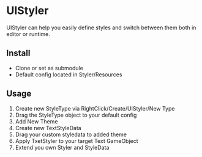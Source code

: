 # UIStyler
UIStyler can help you easily define styles and switch between them both in editor or runtime.

## Install
- Clone or set as submodule
- Default config located in Styler/Resources

## Usage
1. Create new StyleType via RightClick/Create/UIStyler/New Type
2. Drag the StyleType object to your default config
3. Add New Theme
4. Create new TextStyleData 
5. Drag your custom styledata to added theme
4. Apply TxetStyler to your target Text GameObject
5. Extend you own Styler and StyleData
